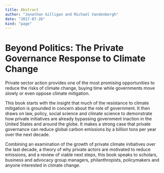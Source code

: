 ```yaml
---
title: Abstract
author: "Jonathan Gilligan and Michael Vandenbergh"
date: "2017-07-26"
kind: "page"
---
```

# Beyond Politics: The Private Governance Response to Climate Change

Private sector action provides one of the most promising opportunities to reduce
the risks of climate change, buying time while governments move slowly or even
oppose climate mitigation.

This book starts with the insight that much of the resistance to climate mitigation is
grounded in concern about the role of government.
It then draws on law, policy, social science and climate science
to demonstrate how private initiatives are already bypassing government inaction
in the United States and around the globe.
It makes a strong case that private governance can reduce global carbon
emissions by a billion tons per year over the next decade.

Combining an examination of the growth of private climate initiatives over the
last decade, a theory of why private actors are motivated to reduce emissions,
and a review of viable next steps, this book speaks to scholars, business and
advocacy group managers, philanthropists, policymakers and anyone interested in
climate change.
